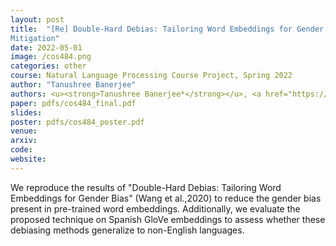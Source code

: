 ```yaml
---
layout: post
title:  "[Re] Double-Hard Debias: Tailoring Word Embeddings for Gender Bias
Mitigation"
date: 2022-05-01
image: /cos484.png
categories: other
course: Natural Language Processing Course Project, Spring 2022
author: "Tanushree Banerjee"
authors: <u><strong>Tanushree Banerjee*</strong></u>, <a href="https://www.linkedin.com/in/jereyi/">Jessica Ereyi*</a>, <a href="https://www.linkedin.com/in/kevin-castro-b3552b144/">Kevin Castro*</a>. Advisors\: <a href="https://www.cs.princeton.edu/~danqic/">Danqi Chen</a>, <a href="https://www.cs.princeton.edu/~karthikn/">Karthik Narasimhan</a>
paper: pdfs/cos484_final.pdf
slides:
poster: pdfs/cos484_poster.pdf
venue: 
arxiv: 
code: 
website: 
---
```


We reproduce the results of "Double-Hard Debias: Tailoring Word Embeddings for Gender Bias" (Wang et al.,2020) to reduce the gender bias present in pre-trained word embeddings. Additionally, we evaluate the proposed technique on Spanish GloVe embeddings to assess whether these debiasing methods generalize to non-English languages.
